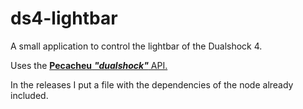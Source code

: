# ds4-lightbar
A small application to control the lightbar of the Dualshock 4.

Uses the [**Pecacheu** **_"dualshock"_** API.](https://github.com/pecacheu/dualshock)

In the releases I put a file with the dependencies of the node already included.
